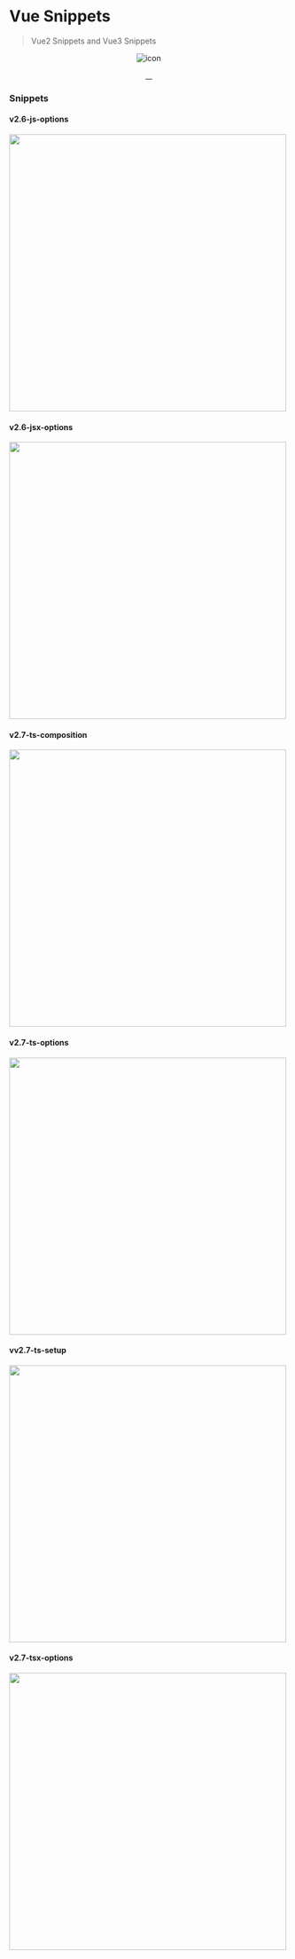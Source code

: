 # Vue Snippets

> Vue2 Snippets and Vue3 Snippets

<p align="center">
  <img src="https://images.cnblogs.com/cnblogs_com/jwyblogs/1576071/o_220512020323_Vue.png" alt="icon">
</p>
<p align="center">
  <a href="https://marketplace.visualstudio.com/items?itemName=jwy.vue-snippets-self">
    <img src="https://img.shields.io/visual-studio-marketplace/v/jwy.vue-snippets-self" alt="">
  </a>
  <a href="https://marketplace.visualstudio.com/items?itemName=jwy.vue-snippets-self">
    <img src="https://img.shields.io/visual-studio-marketplace/i/jwy.vue-snippets-self" alt="">
  </a>
  <a href="https://marketplace.visualstudio.com/items?itemName=jwy.vue-snippets-self">
    <img src="https://img.shields.io/visual-studio-marketplace/d/jwy.vue-snippets-self" alt="">
  </a>
  <a href="https://github.com/jwyGithub/Vue-Snippets/blob/main/LICENSE">
    <img src="https://img.shields.io/github/license/jwyGithub/Vue-Snippets?style=square" alt="">
  </a>
</p>

### Snippets

#### **v2.6-js-options** <br />

<img src="https://cdn.jsdelivr.net/gh/jwyGithub/vue-snippets/src/screen/v2.6-js-options.jpg" width=500>

<br />

#### **v2.6-jsx-options** <br />

<img src="https://cdn.jsdelivr.net/gh/jwyGithub/vue-snippets/src/screen/v2.6-jsx-options.jpg" width=500>

<br />

#### **v2.7-ts-composition** <br />

<img src="https://cdn.jsdelivr.net/gh/jwyGithub/vue-snippets/src/screen/v2.7-ts-composition.jpg" width=500>

<br />

#### **v2.7-ts-options** <br />

<img src="https://cdn.jsdelivr.net/gh/jwyGithub/vue-snippets/src/screen/v2.7-ts-options.jpg" width=500>

<br />

#### **vv2.7-ts-setup** <br />

<img src="https://cdn.jsdelivr.net/gh/jwyGithub/vue-snippets/src/screen/v2.7-ts-setup.jpg" width=500>

<br />

#### **v2.7-tsx-options** <br />

<img src="https://cdn.jsdelivr.net/gh/jwyGithub/vue-snippets/src/screen/v2.7-tsx-options.jpg" width=500>

<br />

